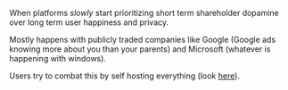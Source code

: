 When platforms *slowly* start prioritizing short term shareholder dopamine over long term user happiness and privacy. 

Mostly happens with publicly traded companies like Google (Google ads knowing more about you than your parents) and Microsoft (whatever is happening with windows).

Users try to combat this by self hosting everything (look [here](https://pastebin.com/sw7hbhrg)).